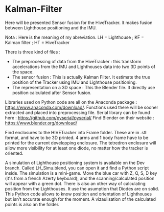 # Kalman-Filter

Here will be presented Sensor fusion for the HiveTracker. It makes fusion between Lighthouse positioning and the IMU.

Nota : Here is the meaning of my abreviation. LH = Lighthouse ; KF = Kalman filter ; HT = HiveTracker

There is three kind of files :
  - The preprocessing of data from the HiveTracker : this transform accelerations from the IMU and Lighthouses data into two 3D points of the space.
  - The sensor fusion : This is actually Kalman Filter. It estimate the true position of the Tracker using IMU and Lighthouse positioning.
  - The representation on a 3D space : This the Blender file. It directly use position calculated after Sensor fusion.
  
  Libraries used on Python code are all on the Anaconda package : https://www.anaconda.com/download/. Functions used there will be sooner extracted and placed into preprocessing file.
  Serial library can be found here : https://github.com/pyserial/pyserial/
  Find Blender on their website : https://www.blender.org/download/
  
  Find enclosures to the HIVETracker into Frame folder. These are in .stl format, and have to be 3D printed. 4 arms and 1 body frame have to be printed for the current developping enclosure. The tetredron enclosure will allow more visibility for at least one diode, no matter how the tracker is oriented.
  
  A simulation of Lighthouse positioning system is available on the Dev branch. Called LH_Simu.blend, you can open it and find a Python script inside. The simulation is a mini-game. Move the blue car with Z, Q, S, D key (it's from a french Azerty keyboard), and the scanning/calculated position will appear with a green dot.
  There is also an other way of calculating position from the Lighthouses. It use the asumption that Diodes are on solid. This Python code allows to know position and orientation of Lighthouses but isn't accurate enough for the moment. A vizaulisation of the calculated points is also an the folder.

